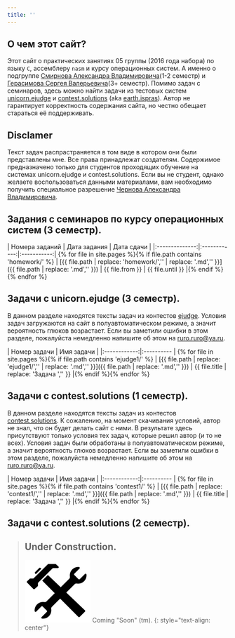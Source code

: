 ```yaml
---
title: ''
---
```


О чем этот сайт?
----------------

Этот сайт о практических занятиях 05 группы (2016 года набора) по языку `С`, ассемблеру `nasm` и курсу операционных систем.
А именно о подгруппе [Смирнова Александра Владимировича](https://istina.msu.ru/profile/Sander/)(1-2 семестр) и [Герасимова Сергея Валерьевича](https://istina.msu.ru/profile/sergun/)(3+ семестр).
Помимо задач с семинаров, здесь можно найти задачи из тестовых систем [unicorn.ejudge](https://unicorn.ejudge.ru) и [contest.solutions](http://contest.solutions) (aka [earth.ispras](http://earth.ispras.ru)).
Автор не гарантирует корректность содержания сайта, но честно обещает стараться её поддерживать.

Disclamer
---------

Текст задач распрастраняется в том виде в котором они были представлены мне. Все права принадлежат создателям.
Содержимое предназначено только для студентов проходящих обучение на системах unicorn.ejudge и contest.solutions.
Если вы не студент, однако желаете воспользоваться данными материалами, вам необходимо получить специальное разрешение [Чернова Александра Владимировича](https://istina.msu.ru/profile/chernovav/).

Задания с семинаров по курсу операционных систем (3 семестр).
-------------------------------------------------------------

| Номера заданий | Дата задания | Дата  сдачи |
|:--------------:|:------------:|:-----------:| {% for file in site.pages %}{% if file.path contains 'homework/' %}
| [{{ file.path | replace: 'homework/','' | replace: '.md','' }}]({{ file.path | replace: '.md','' }}) | {{ file.from }} | {{ file.until }} |{% endif %}{% endfor %}

Задачи с unicorn.ejudge (3 семестр).
------------------------------------

В данном разделе находятся тексты задач из контестов [ejudge](https://unicorn.ejudge.ru).
Условия задач загружаются на сайт в полуавтоматическом режиме, а значит вероятность глюков возрастает.
Если вы заметили ошибки в этом разделе, пожалуйста немедленно напишите об этом на [ruro.ruro@ya.ru](mailto:ruro.ruro@ya.ru).

| Номер задачи | Имя задачи |
|:------------:|:---------- | {% for file in site.pages %}{% if file.path contains 'ejudge1/' %}
| [{{ file.path | replace: 'ejudge1/','' | replace: '.md','' }}]({{ file.path | replace: '.md','' }}) | {{ file.title | replace: 'Задача ','' }} |{% endif %}{% endfor %}

Задачи с contest.solutions (1 семестр).
---------------------------------------

В данном разделе находятся тексты задач из контестов [contest.solutions](http://contest.solutions).
К сожалению, на момент скачивания условий, автор не знал, что он будет делать сайт с ними.
В результате здесь присутствуют только условия тех задач, которые решил автор (и то не всех).
Условия задач были обработаны в полуавтоматическом режиме, а значит вероятность глюков возрастает.
Если вы заметили ошибки в этом разделе, пожалуйста немедленно напишите об этом на [ruro.ruro@ya.ru](mailto:ruro.ruro@ya.ru).

| Номер задачи | Имя задачи |
|:------------:|:---------- | {% for file in site.pages %}{% if file.path contains 'contest1/' %}
| [{{ file.path | replace: 'contest1/','' | replace: '.md','' }}]({{ file.path | replace: '.md','' }}) | {{ file.title | replace: 'Задача ','' }} |{% endif %}{% endfor %}

Задачи с contest.solutions (2 семестр).
---------------------------------------

> ## Under Construction.
> ![](tools.png)
> Coming "Soon" (tm).
{: style="text-align: center"}
